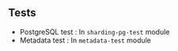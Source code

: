 
## Tests
- PostgreSQL test : In `sharding-pg-test` module
- Metadata test : In `metadata-test` module
